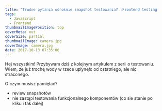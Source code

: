 ```yaml
---
title: "Trudne pytania odnośnie snapshot testowania? [Frontend testing #3]"
tags:
  - JavaScript
  - Frontend
thumbnailImagePosition: top
coverMeta: out
coverSize: partial
thumbnailImage: camera.jpg
coverImage: camera.jpg
date: 2017-10-13 07:35:00
---
```



<!--excerpt-->
Hej wszystkim!
Przybywam dziś z kolejnym artykułem z serii o testowaniu. Wiem, że już trochę wody w rzece upłynęło od ostatniego, ale nic straconego.


O czym musisz pamiętać?
- review snapshotów
- nie zastąpi testowania funkcjonalnego komponentów (co sie stanie po kliku i tak dalej)
